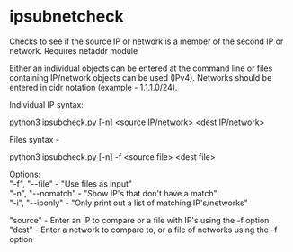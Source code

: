 # ipsubnetcheck
Checks to see if the source IP or network is a member of the second IP or network. Requires netaddr module 

Either an individual objects can be entered at the command line or files containing IP/network objects can be used (IPv4). Networks should be entered in cidr notation (example - 1.1.1.0/24). 

Individual IP syntax:

python3 ipsubcheck.py [-n] \<source IP/network> \<dest IP/network\> 

Files syntax -  

python3 ipsubcheck.py [-n] -f \<source file\> \<dest file\>   

Options:  
"-f", "--file" - "Use files as input"  
"-n", "--nomatch" - "Show IP's that don't have a match"    
"-i", "--iponly" - "Only print out a list of matching IP's/networks"  

"source" - Enter an IP to compare or a file with IP's using the -f option  
"dest"  - Enter a network to compare to, or a file of networks using the -f option
